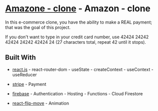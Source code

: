 # [Amazone - clone](https://clone-f609f.web.app) - Amazon - clone

In this e-commerce clone, you have the ability to make a REAL payment; that was the goal of this project.

If you don't want to type in your credit card number, use 42424 24242 42424 24242 42424 24 (27 characters total, repeat 42 until it stops).

## Built With

- [react.js](https://reactjs.org/) - react-router-dom - useState - createContext - useContext - useReducer
- [stripe](https://stripe.com/en-se) - Payment
- [firebase](https://firebase.google.com/) - Authentication - Hosting - Functions - Cloud Firestore

- [react-flip-move](https://github.com/joshwcomeau/react-flip-move) - Animation
